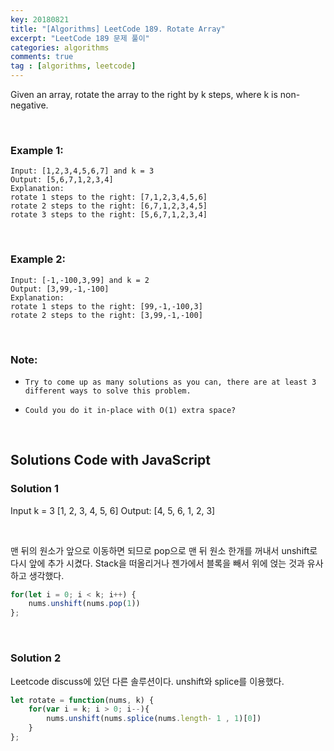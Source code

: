 ```yaml
---
key: 20180821
title: "[Algorithms] LeetCode 189. Rotate Array"
excerpt: "LeetCode 189 문제 풀이"
categories: algorithms
comments: true
tag : [algorithms, leetcode]
---
```


Given an array, rotate the array to the right by k steps, where k is non-negative.

<br>

### Example 1:
```
Input: [1,2,3,4,5,6,7] and k = 3
Output: [5,6,7,1,2,3,4]
Explanation:
rotate 1 steps to the right: [7,1,2,3,4,5,6]
rotate 2 steps to the right: [6,7,1,2,3,4,5]
rotate 3 steps to the right: [5,6,7,1,2,3,4]
```

<br>

### Example 2:

```
Input: [-1,-100,3,99] and k = 2
Output: [3,99,-1,-100]
Explanation:
rotate 1 steps to the right: [99,-1,-100,3]
rotate 2 steps to the right: [3,99,-1,-100]
```

<br>

### Note:

  * 	Try to come up as many solutions as you can, there are at least 3 different ways to solve this problem.
  * 	Could you do it in-place with O(1) extra space?

<br>


## Solutions Code with JavaScript
### Solution 1

Input k = 3
[1, 2, 3, 4, 5, 6]
Output:
[4, 5, 6, 1, 2, 3]

<br>

맨 뒤의 원소가 앞으로 이동하면 되므로 pop으로 맨 뒤 원소 한개를 꺼내서 unshift로 다시 앞에 추가 시켰다. Stack을 떠올리거나 젠가에서 블록을 빼서 위에 얹는 것과 유사하고 생각했다.
```javascript
for(let i = 0; i < k; i++) {
    nums.unshift(nums.pop(1))
};
```

<br>

### Solution 2

Leetcode discuss에 있던 다른 솔루션이다. unshift와 splice를 이용했다.
```javascript
let rotate = function(nums, k) {
    for(var i = k; i > 0; i--){
        nums.unshift(nums.splice(nums.length- 1 , 1)[0])
    }
};
```